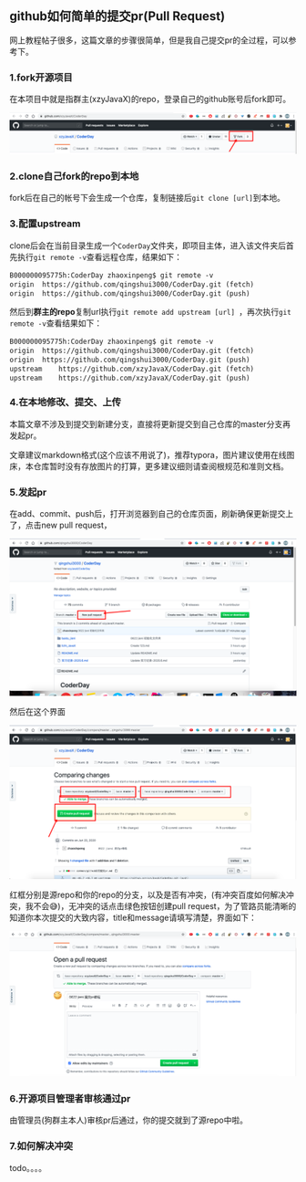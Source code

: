 ## github如何简单的提交pr(Pull Request)

网上教程帖子很多，这篇文章的步骤很简单，但是我自己提交pr的全过程，可以参考下。

### 1.fork开源项目

在本项目中就是指群主(xzyJavaX)的repo，登录自己的github账号后fork即可。

![](https://raw.githubusercontent.com/qingshui3000/pic_bed/master/notes/20200622134809.png)

### 2.clone自己fork的repo到本地

fork后在自己的帐号下会生成一个仓库，复制链接后`git clone [url]`到本地。

### 3.配置upstream

clone后会在当前目录生成一个`CoderDay`文件夹，即项目主体，进入该文件夹后首先执行`git remote -v`查看远程仓库，结果如下：

```shell
B000000095775h:CoderDay zhaoxinpeng$ git remote -v
origin	https://github.com/qingshui3000/CoderDay.git (fetch)
origin	https://github.com/qingshui3000/CoderDay.git (push)
```

然后到**群主的repo**复制url执行`git remote add upstream [url] `，再次执行`git remote -v`查看结果如下：

```shell
B000000095775h:CoderDay zhaoxinpeng$ git remote -v
origin	https://github.com/qingshui3000/CoderDay.git (fetch)
origin	https://github.com/qingshui3000/CoderDay.git (push)
upstream	https://github.com/xzyJavaX/CoderDay.git (fetch)
upstream	https://github.com/xzyJavaX/CoderDay.git (push)
```



### 4.在本地修改、提交、上传

本篇文章不涉及到提交到新建分支，直接将更新提交到自己仓库的master分支再发起pr。

文章建议markdown格式(这个应该不用说了)，推荐typora，图片建议使用在线图床，本仓库暂时没有存放图片的打算，更多建议细则请查阅根规范和准则文档。

### 5.发起pr

在add、commit、push后，打开浏览器到自己的仓库页面，刷新确保更新提交上了，点击new pull request，

![](https://raw.githubusercontent.com/qingshui3000/pic_bed/master/notes/20200622140850.png)

然后在这个界面

![](https://raw.githubusercontent.com/qingshui3000/pic_bed/master/notes/20200622142525.png)

红框分别是源repo和你的repo的分支，以及是否有冲突，(有冲突百度如何解决冲突，我不会😅)，无冲突的话点击绿色按钮创建pull request，为了管路员能清晰的知道你本次提交的大致内容，title和message请填写清楚，界面如下：

![](https://raw.githubusercontent.com/qingshui3000/pic_bed/master/notes/20200622142942.png)

### 6.开源项目管理者审核通过pr

由管理员(狗群主本人)审核pr后通过，你的提交就到了源repo中啦。

### 7.如何解决冲突

todo。。。。



